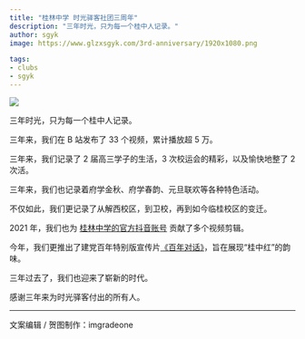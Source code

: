 ```yaml
---
title: "桂林中学 时光驿客社团三周年"
description: "三年时光，只为每一个桂中人记录。"
author: sgyk
image: https://www.glzxsgyk.com/3rd-anniversary/1920x1080.png

tags:
- clubs
- sgyk
---
```


![](https://www.glzxsgyk.com/3rd-anniversary/1920x1080.png)

三年时光，只为每一个桂中人记录。

三年来，我们在 B 站发布了 33 个视频，累计播放超 5 万。

三年来，我们记录了 2 届高三学子的生活，3 次校运会的精彩，以及愉快地整了 2 次活。

三年来，我们也记录着府学金秋、府学春韵、元旦联欢等各种特色活动。

不仅如此，我们更记录了从解西校区，到卫校，再到如今临桂校区的变迁。

2021 年，我们也为 [桂林中学的官方抖音账号](https://www.douyin.com/user/MS4wLjABAAAAiJPzu3OXepzsLYkJpaRcusbHumfpGp9yjiZ6TR1mRUY) 贡献了多个视频剪辑。

今年，我们更推出了建党百年特别版宣传片[《百年对话》](https://www.glzxsgyk.com/works/bainianduihua.html)，旨在展现“桂中红”的韵味。

三年过去了，我们也迎来了崭新的时代。

感谢三年来为时光驿客付出的所有人。

---

文案编辑 / 贺图制作：imgradeone
